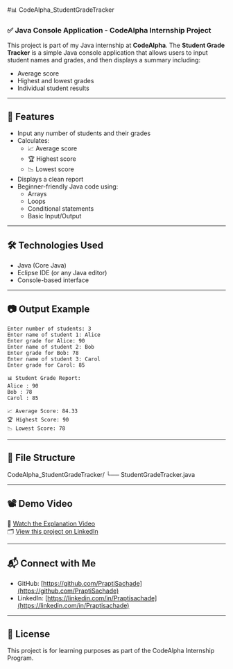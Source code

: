 #📊 CodeAlpha_StudentGradeTracker

### ✅ Java Console Application - CodeAlpha Internship Project

This project is part of my Java internship at **CodeAlpha**. The **Student Grade Tracker** is a simple Java console application that allows users to input student names and grades, and then displays a summary including:

- Average score
- Highest and lowest grades
- Individual student results

---

## 🚀 Features

- Input any number of students and their grades
- Calculates:
  - 📈 Average score
  - 🏆 Highest score
  - 📉 Lowest score
- Displays a clean report
- Beginner-friendly Java code using:
  - Arrays
  - Loops
  - Conditional statements
  - Basic Input/Output

---

## 🛠️ Technologies Used

- Java (Core Java)
- Eclipse IDE (or any Java editor)
- Console-based interface

---

## 📷 Output Example
```
Enter number of students: 3
Enter name of student 1: Alice
Enter grade for Alice: 90
Enter name of student 2: Bob
Enter grade for Bob: 78
Enter name of student 3: Carol
Enter grade for Carol: 85

📊 Student Grade Report:
Alice : 90
Bob : 78
Carol : 85

📈 Average Score: 84.33
🏆 Highest Score: 90
📉 Lowest Score: 78
```

---

## 📁 File Structure

CodeAlpha_StudentGradeTracker/
└── StudentGradeTracker.java

---

## 📽️ Demo Video

🎥 [Watch the Explanation Video](#)  
🗂️ [View this project on LinkedIn](#)

---

## 📬 Connect with Me

- GitHub: [https://github.com/PraptiSachade](https://github.com/PraptiSachade)
- LinkedIn: [https://linkedin.com/in/Praptisachade](https://linkedin.com/in/Praptisachade)

---

## 📜 License

This project is for learning purposes as part of the CodeAlpha Internship Program.
